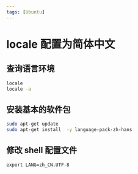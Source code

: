 ```yaml
---
tags: [Ubuntu]
---
```


# locale 配置为简体中文

## 查询语言环境

```sh
locale
locale -a
```

## 安装基本的软件包

```sh
sudo apt-get update
sudo apt-get install  -y language-pack-zh-hans
```

## 修改 shell 配置文件

```zshrc
export LANG=zh_CN.UTF-8
```
